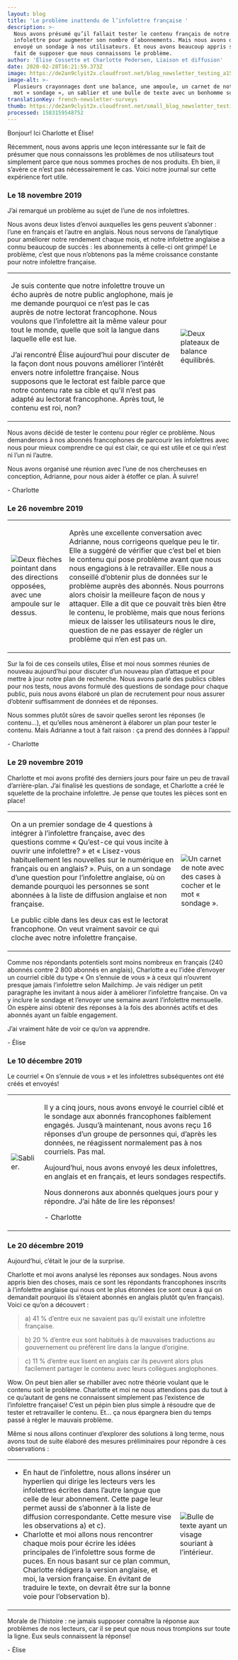 ```yaml
---
layout: blog
title: 'Le problème inattendu de l’infolettre française '
description: >-
  Nous avons présumé qu’il fallait tester le contenu français de notre
  infolettre pour augmenter son nombre d’abonnements. Mais nous avons d’abord
  envoyé un sondage à nos utilisateurs. Et nous avons beaucoup appris sur le
  fait de supposer que nous connaissons le problème.
author: 'Élise Cossette et Charlotte Pedersen, Liaison et diffusion'
date: 2020-02-28T16:21:59.373Z
image: https://de2an9clyit2x.cloudfront.net/blog_newsletter_testing_a152e66ccb.jpg
image-alt: >-
  Plusieurs crayonnages dont une balance, une ampoule, un carnet de note avec le
  mot « sondage », un sablier et une bulle de texte avec un bonhomme sourire.
translationKey: french-newsletter-surveys
thumb: https://de2an9clyit2x.cloudfront.net/small_blog_newsletter_testing_a152e66ccb.jpg
processed: 1583159548752
---
```

<div class="blog-diary">
 
<p>Bonjour! Ici Charlotte et Élise! </p>
<p>Récemment, nous avons appris une leçon intéressante sur le fait de présumer que nous connaissons les problèmes de nos utilisateurs tout simplement parce que nous sommes proches de nos produits. Eh bien, il s’avère ce n’est pas nécessairement le cas. Voici notre journal sur cette expérience fort utile.</p>
 
<div class="diary-entry">
   <h3>Le 18 novembre 2019</h3>
   <p>J’ai remarqué un problème au sujet de l’une de nos infolettres.</p>
   <p>Nous avons deux listes d’envoi auxquelles les gens peuvent s’abonner : l’une en français et l’autre en anglais. Nous nous servons de l’analytique pour améliorer notre rendement chaque mois, et notre infolettre anglaise a connu beaucoup de succès : les abonnements à celle-ci ont grimpé! <span class="bold">Le problème, c’est que nous n’obtenons pas la même croissance constante pour notre infolettre française.</span></p>
   <table>
       <tbody>
           <tr>
               <td class="diary-text">
               <p>Je suis contente que notre infolettre trouve un écho auprès de notre public anglophone, mais je me demande pourquoi ce n’est pas le cas auprès de notre lectorat francophone. Nous voulons que l’infolettre ait la même valeur pour tout le monde, quelle que soit la langue dans laquelle elle est lue.</p>
               <p>J’ai rencontré Élise aujourd’hui pour discuter de la façon dont nous pouvons améliorer l’intérêt envers notre infolettre française. <span class="bold">Nous supposons que le lectorat est faible parce que notre contenu rate sa cible et qu’il n’est pas adapté au lectorat francophone.</span> Après tout, le contenu est roi, non?</p>
               </td>
               <td class="diary-img">
                   <img src="https://de2an9clyit2x.cloudfront.net/balance_1b79bd89c9.jpg" alt="Deux plateaux de balance équilibrés.">
               </td>
           </tr>
       </tbody>
   </table>
   <p>Nous avons décidé de tester le contenu pour régler ce problème. Nous demanderons à nos abonnés francophones de parcourir les infolettres avec nous pour mieux comprendre ce qui est clair, ce qui est utile et ce qui n’est ni l’un ni l’autre.</p>
   <p>Nous avons organisé une réunion avec l’une de nos chercheuses en conception, Adrianne, pour nous aider à étoffer ce plan. À suivre!</p>
   <p>- Charlotte</p>
</div>
 
<div class="diary-entry">
   <h3>Le 26 novembre 2019</h3>
   <table>
       <tbody>
           <tr>
               <td class="diary-img">
                   <img src="https://de2an9clyit2x.cloudfront.net/direction_d59346007c.jpg" alt="Deux flèches pointant dans des directions opposées, avec une ampoule sur le dessus.">
               </td>
               <td>
                   <p>Après une excellente conversation avec Adrianne, nous corrigeons quelque peu le tir. Elle a suggéré de vérifier que c’est bel et bien le contenu qui pose problème avant que nous nous engagions à le retravailler. Elle nous a conseillé d’obtenir plus de données sur le problème auprès des abonnés. Nous pourrons alors choisir la meilleure façon de nous y attaquer. Elle a dit que ce pouvait très bien être le contenu, le problème, mais que nous ferions mieux de laisser les utilisateurs nous le dire, question de ne pas essayer de régler un problème qui n’en est pas un.</p>
               </td>
           </tr>
       </tbody>
   </table>
   <p>Sur la foi de ces conseils utiles, Élise et moi nous sommes réunies de nouveau aujourd’hui pour discuter d’un nouveau plan d’attaque et pour mettre à jour notre plan de recherche. Nous avons parlé des publics cibles pour nos tests, nous avons formulé des questions de sondage pour chaque public, puis nous avons élaboré un plan de recrutement pour nous assurer d’obtenir suffisamment de données et de réponses.</p>
   <p>Nous sommes plutôt sûres de savoir quelles seront les réponses (le contenu...), et qu’elles nous amèneront à élaborer un plan pour tester le contenu. Mais Adrianne a tout à fait raison : ça prend des données à l’appui!</p>
   <p>- Charlotte</p>
</div>
 
<div class="diary-entry">
   <h3>Le 29 novembre 2019</h3>
   <p>Charlotte et moi avons profité des derniers jours pour faire un peu de travail d’arrière-plan. J’ai finalisé les questions de sondage, et Charlotte a créé le squelette de la prochaine infolettre. Je pense que toutes les pièces sont en place!</p>
   <table>
       <tbody>
           <tr>
               <td class="diary-text">
                   <p>On a un premier sondage de 4 questions à intégrer à l’infolettre française, avec des questions comme «&nbsp;Qu’est-ce qui vous incite à ouvrir une infolettre?&nbsp;» et «&nbsp;Lisez-vous habituellement les nouvelles sur le numérique en français ou en anglais?&nbsp;». Puis, on a un sondage d’une question pour l’infolettre anglaise, où on demande pourquoi les personnes se sont abonnées à la liste de diffusion anglaise et non française.</p>
                   <p>Le public cible dans les deux cas est le lectorat francophone. On veut vraiment savoir ce qui cloche avec notre infolettre française.</p>
               </td>
               <td class="diary-img">
                   <img src="https://de2an9clyit2x.cloudfront.net/sondage_339eee14ea.jpg" alt="Un carnet de note avec des cases à cocher et le mot « sondage ».">
               </td>
           </tr>
       </tbody>
   </table>
   <p>Comme nos répondants potentiels sont moins nombreux en français (240 abonnés contre 2 800 abonnés en anglais), Charlotte a eu l’idée d’envoyer un courriel ciblé du type «&nbsp;On s’ennuie de vous&nbsp;» à ceux qui n’ouvrent presque jamais l’infolettre selon Mailchimp. Je vais rédiger un petit paragraphe les invitant à nous aider à améliorer l’infolettre française. On va y inclure le sondage et l’envoyer une semaine avant l’infolettre mensuelle. On espère ainsi obtenir des réponses à la fois des abonnés actifs et des abonnés ayant un faible engagement.</p>
   <p>J’ai vraiment hâte de voir ce qu’on va apprendre.</p>
   <p>- Élise</p>
</div>
 
<div class="diary-entry">
   <h3>Le 10 décembre 2019 </h3>
   <p>Le courriel «&nbsp;On s’ennuie de vous&nbsp;» et les infolettres subséquentes ont été créés et envoyés!</p>
   <table>
       <tbody>
           <tr>
               <td class="diary-img">
                   <img src="https://de2an9clyit2x.cloudfront.net/attente_568f18f673.jpg" alt="Sablier.">
               </td>
               <td class="diary-text">
                   <p>Il y a cinq jours, nous avons envoyé le courriel ciblé et le sondage aux abonnés francophones faiblement engagés. Jusqu’à maintenant, nous avons reçu 16 réponses d’un groupe de personnes qui, d’après les données, ne réagissent normalement pas à nos courriels. Pas mal.</p>
                   <p>Aujourd’hui, nous avons envoyé les deux infolettres, en anglais et en français, et leurs sondages respectifs.</p>
                   <p>Nous donnerons aux abonnés quelques jours pour y répondre. J’ai hâte de lire les réponses!</p>
                   <p>- Charlotte</p>
               </td>
           </tr>
       </tbody>
   </table>
</div>
 
<div class="diary-entry">
   <h3>Le 20 décembre 2019</h3>
   <p>Aujourd’hui, c’était le jour de la surprise.</p>
   <p>Charlotte et moi avons analysé les réponses aux sondages. Nous avons appris bien des choses, mais ce sont les répondants francophones inscrits à l’infolettre anglaise qui nous ont le plus étonnées (ce sont ceux à qui on demandait pourquoi ils s’étaient abonnés en anglais plutôt qu’en français). Voici ce qu’on a découvert :</p>
   <blockquote>a) 41 % d’entre eux ne savaient pas qu’il existait une infolettre française.</blockquote>
   <blockquote>b) 20 % d’entre eux sont habitués à de mauvaises traductions au gouvernement ou préfèrent lire dans la langue d’origine.</blockquote>
   <blockquote>c) 11 % d’entre eux lisent en anglais car ils peuvent alors plus facilement partager le contenu avec leurs collègues anglophones.</blockquote>
   <p>Wow. On peut bien aller se rhabiller avec notre théorie voulant que le contenu soit le problème. Charlotte et moi ne nous attendions <span class="bold">pas du tout</span> à ce qu’autant de gens ne connaissent simplement pas l’existence de l’infolettre française! C’est un pépin bien plus simple à résoudre que de tester et retravailler le contenu. Et… ça nous épargnera bien du temps passé à régler le mauvais problème.</p>
   <p>Même si nous allons continuer d’explorer des solutions à long terme, nous avons tout de suite élaboré des mesures préliminaires pour répondre à ces observations :</p>
   <table>
       <tbody>
           <tr>
               <td class="diary-text">
                   <ul>
                       <li>En haut de l’infolettre, nous allons insérer un hyperlien qui dirige les lecteurs vers les infolettres écrites dans l’autre langue que celle de leur abonnement. Cette page leur permet aussi de s’abonner à la liste de diffusion correspondante. Cette mesure vise les observations a) et c).</li>
                       <li>Charlotte et moi allons nous rencontrer chaque mois pour écrire les idées principales de l’infolettre sous forme de puces. En nous basant sur ce plan commun, Charlotte rédigera la version anglaise, et moi, la version française. En évitant de traduire le texte, on devrait être sur la bonne voie pour l’observation b).</li>
                   </ul>
               </td>
               <td class="diary-img">
                   <img src="https://de2an9clyit2x.cloudfront.net/morale_08cb28f7c0.jpg" alt="Bulle de texte ayant un visage souriant à l’intérieur.">
               </td>
           </tr>
       </tbody>
   </table>
   <p>Morale de l’histoire : ne jamais supposer connaître la réponse aux problèmes de nos lecteurs, car il se peut que nous nous trompions sur toute la ligne. Eux seuls connaissent la réponse!</p>
   <p>- Élise</p>
</div>
</div>
